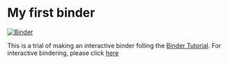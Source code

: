 # My first binder
[![Binder](https://mybinder.org/badge_logo.svg)](https://mybinder.org/v2/gh/whitelightning450/my-first-binder/HEAD)

This is a trial of making an interactive binder folling the [Binder Tutorial](https://the-turing-way.netlify.app/communication/binder/zero-to-binder.html).
For interactive bindering, please click [here](https://hub.gke2.mybinder.org/user/whitelightning4-my-first-binder-eppxw05p/lab)
